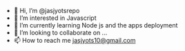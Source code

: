- 👋 Hi, I’m @jasjyotsrepo
- 👀 I’m interested in Javascript
- 🌱 I’m currently learning Node js and the apps deployment
- 💞️ I’m looking to collaborate on ...
- 📫 How to reach me 
jasjyots10@gmail.com

<!---
jasjyotsrepo/jasjyotsrepo is a ✨ special ✨ repository because its `README.md` (this file) appears on your GitHub profile.
You can click the Preview link to take a look at your changes.
--->
